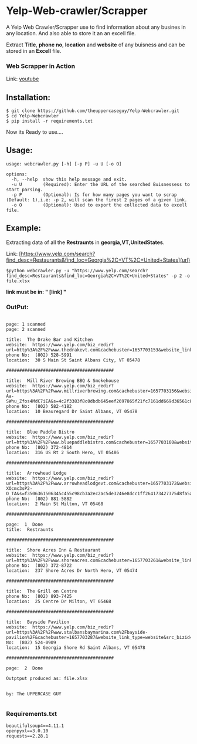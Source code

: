# **Yelp-Web-crawler/Scrapper**
A Yelp Web Crawler/Scrapper use to find information about any busines in any location. And also able to store it an an excell file.

Extract **Title**, **phone no**, **location** and **website** of any buisness and can be stored in an **Excell** file.

### Web Scrapper in Action
Link: [youtube](https://www.youtube.com/watch?v=2BCJkYIpUbI&ab_channel=ComputerTricksTrilogy)

## Installation:

```
$ git clone https://github.com/theuppercaseguy/Yelp-Webcrawler.git
$ cd Yelp-Webcrawler 
$ pip install -r requirements.txt
```

Now its Ready to use....


## Usage:
```
usage: webcrawler.py [-h] [-p P] -u U [-o O]

options:
  -h, --help  show this help message and exit.
  -u U        (Required): Enter the URL of the searched Buisnessess to start parsing.
  -p P        (Optional): Is for how many pages you want to scrap (Default: 1),i.e: -p 2, will scan the firest 2 pages of a given link.
  -o O        (Optional): Used to export the collected data to excell file.
```


## Example:
Extracting data of all the **Restraunts** in **georgia,VT,UnitedStates**.

Link: [https://www.yelp.com/search?find_desc=Restaurants&find_loc=Georgia%2C+VT%2C+United+States](url)


```
$python webcrawler.py -u "https://www.yelp.com/search?find_desc=Restaurants&find_loc=Georgia%2C+VT%2C+United+States" -p 2 -o file.xlsx

```
**link must be in: " [link] "**



### OutPut:

```

page: 1 scanned
page: 2 scanned

title:  The Drake Bar and Kitchen
website:  https://www.yelp.com/biz_redir?url=http%3A%2F%2Fwww.thedrakevt.com&cachebuster=1657703153&website_link_type=website&src_bizid=RITffuaN_SH99q6Q_R49CA&s=3b96959fc7dfa356db851e7e5f97d7c3d73945cd1828e2f33e9529048566860d
phone No:  (802) 528-5991
location:  30 S Main St Saint Albans City, VT 05478

#########################################

title:  Mill River Brewing BBQ & Smokehouse
website:  https://www.yelp.com/biz_redir?url=https%3A%2F%2Fwww.millriverbrewing.com&cachebuster=1657703156&website_link_type=website&src_bizid=m-Aa-SWhu_Zfos4MdC7iEA&s=4c2f3383f8c0dbdb645eef2697865f21fc7161dd669d36561c8924b25fee49ac
phone No:  (802) 582-4182
location:  10 Beauregard Dr Saint Albans, VT 05478

#########################################

title:  Blue Paddle Bistro
website:  https://www.yelp.com/biz_redir?url=http%3A%2F%2Fwww.bluepaddlebistro.com&cachebuster=1657703160&website_link_type=website&src_bizid=iDe2fOkqdnoOdFETE1Zw8g&s=14d5b8e001736d896f6c03bb4950ac434f15521a0cc72af231fb42f476007b7e
phone No:  (802) 372-4814
location:  316 US Rt 2 South Hero, VT 05486

#########################################

title:  Arrowhead Lodge
website:  https://www.yelp.com/biz_redir?url=https%3A%2F%2Fwww.arrowheadlodgevt.com&cachebuster=1657703172&website_link_type=website&src_bizid=Dy7m1xP-XOcmc3sP2-O_TA&s=f3506361506345c455c98cb3a2ec2ac5de3246e8dcc1ff264173427375d8fa5a
phone No:  (802) 881-5882
location:  2 Main St Milton, VT 05468

#########################################

page:  1  Done
title:  Restraunts

#########################################

title:  Shore Acres Inn & Restaurant
website:  https://www.yelp.com/biz_redir?url=http%3A%2F%2Fwww.shoreacres.com&cachebuster=1657703261&website_link_type=website&src_bizid=iWYkd6fQrNCcjPPPGLUJ7g&s=382b150c9d3e0e55b967af24e7016453e661c6bb17bc00ab13dd697b9fcbf35e
phone No:  (802) 372-8722
location:  237 Shore Acres Dr North Hero, VT 05474

#########################################

title:  The Grill on Centre
phone No:  (802) 893-7425
location:  25 Centre Dr Milton, VT 05468

#########################################

title:  Bayside Pavilion
website:  https://www.yelp.com/biz_redir?url=https%3A%2F%2Fwww.stalbansbaymarina.com%2Fbayside-pavilion%2F&cachebuster=1657703287&website_link_type=website&src_bizid=VQXCtGSsfUHtrzj7_VNQmA&s=de914f740c8c448d2d0cd5c1d284573ab70601280b2adeb27522e1e9575d15c3phone No:  (802) 524-0909
location:  15 Georgia Shore Rd Saint Albans, VT 05478

#########################################

page:  2  Done

Outptput produced as: file.xlsx


by: The UPPERCASE GUY


```

### Requirements.txt
```
beautifulsoup4==4.11.1
openpyxl==3.0.10
requests==2.28.1
```



















